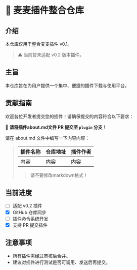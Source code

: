 
# 🚀 麦麦插件整合仓库

## 介绍
本仓库仅用于整合麦麦插件 v0.1。

> ⚠️ 当前暂未适配 v0.2 版本插件。

## 主旨
本仓库旨在为用户提供一个集中、便捷的插件下载与使用平台。

## 贡献指南

欢迎各位开发者提交您的插件！请确保提交的内容符合以下要求：

📌 **请将插件about.md文件 PR 提交至 `plugin` 分支！**

请在 about.md 文件中编写一下内容内容：

> | 插件名称 | 仓库地址 | 插件作者 |
> |----------|----------|----------|
> | 内容     | [内容](url) | [内容](url) |
>>请不要修改markdown格式！

## 当前进度
- [ ] 适配 v0.2 插件
- [x] GitHub 仓库同步
- [ ] 插件命令系统开发
- [x] 支持 PR 提交插件

## 注意事项
- 所有插件需经过审核后合并。
- 建议对插件进行测试是否可调用、发送后再提交。